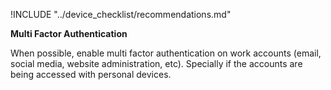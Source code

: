 !INCLUDE "../device_checklist/recommendations.md"

**Multi Factor Authentication**

When possible, enable multi factor authentication on work accounts (email, social media, website administration, etc). Specially if the accounts are being accessed with personal devices.

